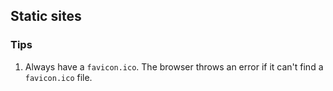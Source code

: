 ## Static sites

### Tips

1. Always have a `favicon.ico`. The browser throws an error if it can't find a `favicon.ico` file.